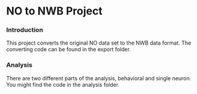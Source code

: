 # NO to NWB Project

### Introduction

This project converts the original NO data set to the NWB data format. The converting code can be found in the 
export folder.

### Analysis

There are two different parts of the analysis, behavioral and single neuron. You might find the code in
 the analysis folder.
